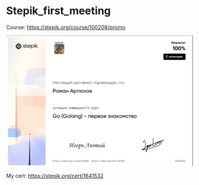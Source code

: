 # Stepik_first_meeting


<p dir="auto">Course: <a href="https://stepik.org/course/100208/promo" rel="nofollow">https://stepik.org/course/100208/promo</a></p>



<img src="https://github.com/SafronovRaff/Stepik_first_meeting/blob/main/sertifikat.jpg" alt="" style="max-width: 100%;">

<p dir="auto">My cert: <a href="https://stepik.org/cert/1641532" rel="nofollow">https://stepik.org/cert/1641532</a></p>
